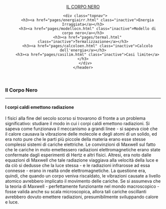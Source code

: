 <!DOCTYPE html>
<html>

<head>
  <meta charset="UTF-8">
  <meta name="viewport" content="width=device-width, initial-scale=1.0">
  <link rel="stylesheet" type="text/css" href="css/main.css">
  <link rel="icon" type="image/gif" href="images/favicon.gif">
  <title>Il Corpo Nero</title>
  <script type="text/javascript" src="https://www.hostmath.com/Math/MathJax.js?config=OK"></script>
</head>

<body>
  <div id="navbar">
    <header>
      <a href="index.html" class="logo-link">
        IL CORPO NERO
      </a>

      <div class="topnav">
        <h3><a href="pages/energiairr.html" class="inactive">Energia Irraggiata</a></h3>
        <h3><a href="pages/modellocn.html" class="inactive">Modello di corpo nero</a></h3>
        <h3><a href="pages/termal.html" class="inactive">Termalizzazione</a></h3>
        <h3><a href="pages/calcoloen.html" class="inactive">Calcolo dell'energia</a></h3>
        <h3><a href="pages/casilim.html" class="inactive">Casi limite</a></h3>
      </div>
    </header>
  </div>

  <main>
    <h3>Il Corpo Nero</h3>
    <hr class="divider">
    <h4>I corpi caldi emettono radiazione</h4>
    <div class="paragraph">
      <p>I fisici alla fine del secolo scorso si trovarono di fronte a un problema significativo: studiare il modo in cui i
        corpi caldi emettono radiazioni. Si sapeva come funzionava il meccanismo a grandi linee - si sapeva cioè che
        il calore causava la vibrazione delle molecole e degli atomi di un solido, ed era noto pure che le parti più
        piccole della materia erano esse stesse complessi sistemi di cariche elettriche. Le convinzioni di Maxwell sul
        fatto che le cariche in moto emettessero radiazioni elettromagnetiche erano state confermate dagli
        esperimenti di Hertz e altri fisici. Altresì, era noto dalle equazioni di Maxwell che tale radiazione viaggiava
        alla velocità della luce e da ciò si dedusse che la luce stessa - e le radiazioni infrarosse ad essa connesse -
        erano in realtà onde elettromagnetiche. La questione era, quindi, che quando un corpo veniva riscaldato, le
        vibrazioni causate a livello atomico avrebbero implicato il movimento delle cariche. Se si assumeva che la
        teoria di Maxwell - perfettamente funzionante nel mondo macroscopico - fosse valida anche su scala
        microscopica, allora tali cariche oscillanti avrebbero dovuto emettere radiazioni, presumibilmente
        sviluppando calore e luce.</p>
    </div>
  </main>

  <script type="text/javascript" src="js/main.js"></script>
</body>

</html>
